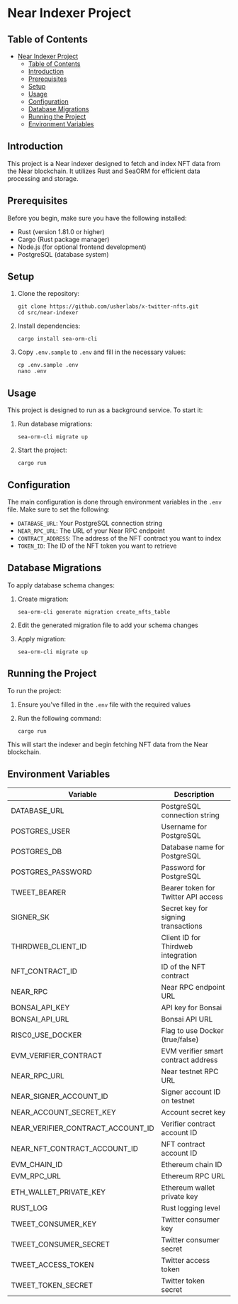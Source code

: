 
# Near Indexer Project

## Table of Contents

- [Near Indexer Project](#near-indexer-project)
  - [Table of Contents](#table-of-contents)
  - [Introduction](#introduction)
  - [Prerequisites](#prerequisites)
  - [Setup](#setup)
  - [Usage](#usage)
  - [Configuration](#configuration)
  - [Database Migrations](#database-migrations)
  - [Running the Project](#running-the-project)
  - [Environment Variables](#environment-variables)

## Introduction

This project is a Near indexer designed to fetch and index NFT data from the Near blockchain. It utilizes Rust and SeaORM for efficient data processing and storage.

## Prerequisites

Before you begin, make sure you have the following installed:

- Rust (version 1.81.0 or higher)
- Cargo (Rust package manager)
- Node.js (for optional frontend development)
- PostgreSQL (database system)

## Setup

1. Clone the repository:
   ```
   git clone https://github.com/usherlabs/x-twitter-nfts.git
   cd src/near-indexer
   ```

2. Install dependencies:
   ```
   cargo install sea-orm-cli
   ```

3. Copy `.env.sample` to `.env` and fill in the necessary values:
   ```
   cp .env.sample .env
   nano .env
   ```

## Usage

This project is designed to run as a background service. To start it:

1. Run database migrations:
   ```
   sea-orm-cli migrate up
   ```

2. Start the project:
   ```
   cargo run
   ```

## Configuration

The main configuration is done through environment variables in the `.env` file. Make sure to set the following:

- `DATABASE_URL`: Your PostgreSQL connection string
- `NEAR_RPC_URL`: The URL of your Near RPC endpoint
- `CONTRACT_ADDRESS`: The address of the NFT contract you want to index
- `TOKEN_ID`: The ID of the NFT token you want to retrieve

## Database Migrations

To apply database schema changes:

1. Create migration:
   ```
   sea-orm-cli generate migration create_nfts_table
   ```

2. Edit the generated migration file to add your schema changes

3. Apply migration:
   ```
   sea-orm-cli migrate up
   ```

## Running the Project

To run the project:

1. Ensure you've filled in the `.env` file with the required values

2. Run the following command:
   ```
   cargo run
   ```

This will start the indexer and begin fetching NFT data from the Near blockchain.

## Environment Variables

| Variable | Description |
|----------|-------------|
| DATABASE_URL | PostgreSQL connection string |
| POSTGRES_USER | Username for PostgreSQL |
| POSTGRES_DB | Database name for PostgreSQL |
| POSTGRES_PASSWORD | Password for PostgreSQL |
| TWEET_BEARER | Bearer token for Twitter API access |
| SIGNER_SK | Secret key for signing transactions |
| THIRDWEB_CLIENT_ID | Client ID for Thirdweb integration |
| NFT_CONTRACT_ID | ID of the NFT contract |
| NEAR_RPC | Near RPC endpoint URL |
| BONSAI_API_KEY | API key for Bonsai |
| BONSAI_API_URL | Bonsai API URL |
| RISC0_USE_DOCKER | Flag to use Docker (true/false) |
| EVM_VERIFIER_CONTRACT | EVM verifier smart contract address |
| NEAR_RPC_URL | Near testnet RPC URL |
| NEAR_SIGNER_ACCOUNT_ID | Signer account ID on testnet |
| NEAR_ACCOUNT_SECRET_KEY | Account secret key |
| NEAR_VERIFIER_CONTRACT_ACCOUNT_ID | Verifier contract account ID |
| NEAR_NFT_CONTRACT_ACCOUNT_ID | NFT contract account ID |
| EVM_CHAIN_ID | Ethereum chain ID |
| EVM_RPC_URL | Ethereum RPC URL |
| ETH_WALLET_PRIVATE_KEY | Ethereum wallet private key |
| RUST_LOG | Rust logging level |
| TWEET_CONSUMER_KEY | Twitter consumer key |
| TWEET_CONSUMER_SECRET | Twitter consumer secret |
| TWEET_ACCESS_TOKEN | Twitter access token |
| TWEET_TOKEN_SECRET | Twitter token secret |